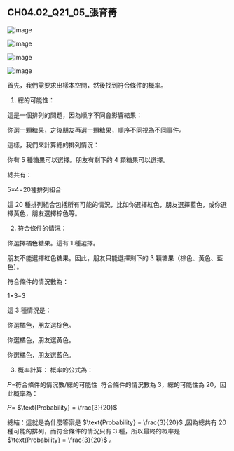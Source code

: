 ## CH04.02_Q21_05_張育菁 

![image](https://github.com/user-attachments/assets/c3dc96c0-d8c7-4c02-9b2d-c0386f0d6a54)

![image](https://github.com/user-attachments/assets/468895de-d040-4960-b84a-77e77ac0d68e)

![image](https://github.com/user-attachments/assets/cbaecb12-c13a-40dd-b8fa-a96c1774fecc)

![image](https://github.com/user-attachments/assets/e017c1f4-8155-4fac-a2bd-70574c4bd5b7)




首先，我們需要求出樣本空間，然後找到符合條件的概率。

1. 總的可能性：
   
這是一個排列的問題，因為順序不同會影響結果：

你選一顆糖果，之後朋友再選一顆糖果，順序不同視為不同事件。

這樣，我們來計算總的排列情況：

你有 5 種糖果可以選擇。朋友有剩下的 4 顆糖果可以選擇。

總共有：

5×4=20種排列組合

這 20 種排列組合包括所有可能的情況，比如你選擇紅色，朋友選擇藍色，或你選擇黃色，朋友選擇棕色等。

2. 符合條件的情況：

你選擇橘色糖果。這有 1 種選擇。

朋友不能選擇紅色糖果。因此，朋友只能選擇剩下的 3 顆糖果（棕色、黃色、藍色）。

符合條件的情況數為：

1×3=3

這 3 種情況是：

你選橘色，朋友選棕色。

你選橘色，朋友選黃色。

你選橘色，朋友選藍色。


3. 概率計算：
概率的公式為：

𝑃=符合條件的情況數/總的可能性
​
 符合條件的情況數為 3，總的可能性為 20，因此概率為：

𝑃= $\text{Probability} = \frac{3}{20}$

​總結：這就是為什麼答案是 $\text{Probability} = \frac{3}{20}$ ,因為總共有 20 種可能的排列，而符合條件的情況只有 3 種，所以最終的概率是 $\text{Probability} = \frac{3}{20}$
​
 。

